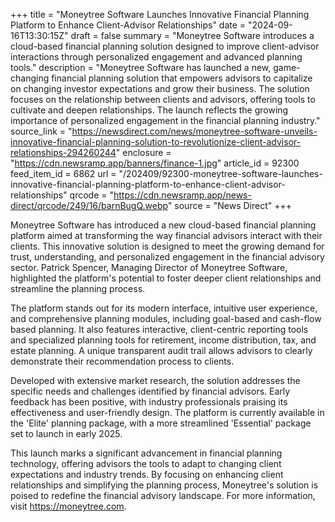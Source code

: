 +++
title = "Moneytree Software Launches Innovative Financial Planning Platform to Enhance Client-Advisor Relationships"
date = "2024-09-16T13:30:15Z"
draft = false
summary = "Moneytree Software introduces a cloud-based financial planning solution designed to improve client-advisor interactions through personalized engagement and advanced planning tools."
description = "Moneytree Software has launched a new, game-changing financial planning solution that empowers advisors to capitalize on changing investor expectations and grow their business. The solution focuses on the relationship between clients and advisors, offering tools to cultivate and deepen relationships. The launch reflects the growing importance of personalized engagement in the financial planning industry."
source_link = "https://newsdirect.com/news/moneytree-software-unveils-innovative-financial-planning-solution-to-revolutionize-client-advisor-relationships-294260244"
enclosure = "https://cdn.newsramp.app/banners/finance-1.jpg"
article_id = 92300
feed_item_id = 6862
url = "/202409/92300-moneytree-software-launches-innovative-financial-planning-platform-to-enhance-client-advisor-relationships"
qrcode = "https://cdn.newsramp.app/news-direct/qrcode/249/16/barnBugQ.webp"
source = "News Direct"
+++

<p>Moneytree Software has introduced a new cloud-based financial planning platform aimed at transforming the way financial advisors interact with their clients. This innovative solution is designed to meet the growing demand for trust, understanding, and personalized engagement in the financial advisory sector. Patrick Spencer, Managing Director of Moneytree Software, highlighted the platform's potential to foster deeper client relationships and streamline the planning process.</p><p>The platform stands out for its modern interface, intuitive user experience, and comprehensive planning modules, including goal-based and cash-flow based planning. It also features interactive, client-centric reporting tools and specialized planning tools for retirement, income distribution, tax, and estate planning. A unique transparent audit trail allows advisors to clearly demonstrate their recommendation process to clients.</p><p>Developed with extensive market research, the solution addresses the specific needs and challenges identified by financial advisors. Early feedback has been positive, with industry professionals praising its effectiveness and user-friendly design. The platform is currently available in the 'Elite' planning package, with a more streamlined 'Essential' package set to launch in early 2025.</p><p>This launch marks a significant advancement in financial planning technology, offering advisors the tools to adapt to changing client expectations and industry trends. By focusing on enhancing client relationships and simplifying the planning process, Moneytree's solution is poised to redefine the financial advisory landscape. For more information, visit <a href='https://moneytree.com' rel='nofollow' target='_blank'>https://moneytree.com</a>.</p>